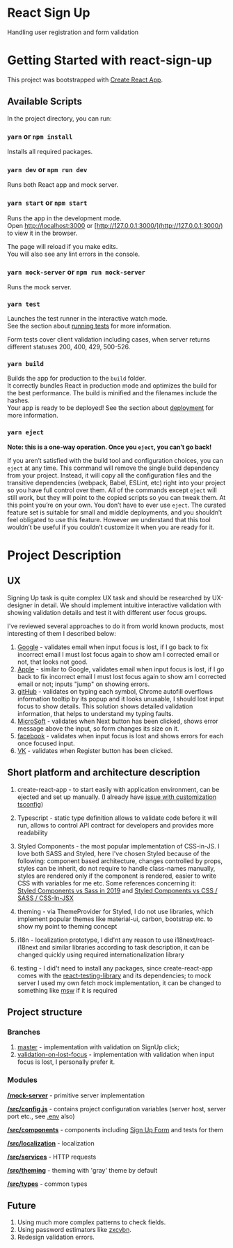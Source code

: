 # React Sign Up
Handling user registration and form validation

# Getting Started with react-sign-up

This project was bootstrapped with [Create React App](https://github.com/facebook/create-react-app).

## Available Scripts

In the project directory, you can run:

### `yarn` or `npm install`

Installs all required packages.

### `yarn dev` or `npm run dev`

Runs both React app and mock server.

### `yarn start` or `npm start`

Runs the app in the development mode.\
Open [http://localhost:3000](http://localhost:3000) or [http://127.0.0.1:3000/](http://127.0.0.1:3000/) to view it in the browser.

The page will reload if you make edits.\
You will also see any lint errors in the console.

### `yarn mock-server` or `npm run mock-server`

Runs the mock server.

### `yarn test`

Launches the test runner in the interactive watch mode.\
See the section about [running tests](https://facebook.github.io/create-react-app/docs/running-tests) for more information.

Form tests cover client validation including cases, when server returns different statuses 200, 400, 429, 500-526.

### `yarn build`

Builds the app for production to the `build` folder.\
It correctly bundles React in production mode and optimizes the build for the best performance.
The build is minified and the filenames include the hashes.\
Your app is ready to be deployed!
See the section about [deployment](https://facebook.github.io/create-react-app/docs/deployment) for more information.

### `yarn eject`

**Note: this is a one-way operation. Once you `eject`, you can’t go back!**

If you aren’t satisfied with the build tool and configuration choices, you can `eject` at any time. This command will remove the single build dependency from your project. Instead, it will copy all the configuration files and the transitive dependencies (webpack, Babel, ESLint, etc) right into your project so you have full control over them. All of the commands except `eject` will still work, but they will point to the copied scripts so you can tweak them. At this point you’re on your own. You don’t have to ever use `eject`. The curated feature set is suitable for small and middle deployments, and you shouldn’t feel obligated to use this feature. However we understand that this tool wouldn’t be useful if you couldn’t customize it when you are ready for it.


# Project Description

## UX

Signing Up task is quite complex UX task and should be researched by UX-designer in detail. We should implement intuitive interactive validation with showing validation details and test it with different user focus groups.

I've reviewed several approaches to do it from world known products, most interesting of them I described below:
1) [Google](https://accounts.google.com/signup/v2/webcreateaccount?continue=https%3A%2F%2Faccounts.google.com%2FManageAccount%3Fnc%3D1&gmb=exp&biz=false&flowName=GlifWebSignIn&flowEntry=SignUp) - validates email when input focus is lost, if I go back to fix incorrect email I must lost focus again to show am I corrected email or not, that looks not good.
2) [Apple](https://appleid.apple.com/account) - similar to Google, validates email when input focus is lost, if I go back to fix incorrect email I must lost focus again to show am I corrected email or not; inputs "jump" on showing errors.
3) [gitHub](https://github.com/join) - validates on typing each symbol, Chrome autofill overflows information tooltip by its popup and it looks unusable, I should lost input focus to show details. This solution shows detailed validation information, that helps to understand my typing faults.
4) [MicroSoft](https://signup.live.com/signup?wa=wsignin1.0&rpsnv=13&rver=7.3.6963.0&wp=MBI_SSL&wreply=https%3a%2f%2fwww.microsoft.com%2fru-ru%2f&id=74335&aadredir=1&contextid=BC78EB1BD6E62EA6&bk=1623145272&uiflavor=web&lic=1&mkt=RU-RU&lc=1049&uaid=0c37966ce84a420fa67cfebda55d0cbc) -  validates when Next button has been clicked, shows error message above the input, so form changes its size on it.
5) [facebook](https://www.facebook.com/) - validates when input focus is lost and shows errors for each once focused input.
6) [VK](https://vk.com/) - validates when Register button has been clicked.


## Short platform and architecture description

1) create-react-app - to start easily with application environment, can be ejected and set up manually.
(I already have [issue with customization tsconfig](https://github.com/facebook/create-react-app/issues/8909))

2) Typescript - static type definition allows to validate code before it will run, allows to control API contract for developers and provides more readability

3) Styled Components - the most popular implementation of CSS-in-JS. 
I love both SASS and Styled, here I've chosen Styled because of the following:
component based architecture, changes controlled by props, styles can be inherit, do not require to handle class-names manually, styles are rendered only if the component is rendered, easier to write CSS with variables for me etc.
Some references concerning it:\
[Styled Components vs Sass in 2019](https://itnext.io/css-in-js-vs-pre-post-processors-in-2019-8b1e20c066ed) and
[Styled Components vs CSS / SASS / CSS-In-JSX](https://binyamin.medium.com/styled-components-vs-css-sass-css-in-jsx-c3c9268e8945)

4) theming - via ThemeProvider for Styled, I do not use libraries, which implement popular themes like material-ui, carbon, bootstrap etc. to show my point to theming concept

5) i18n - localization prototype, I did'nt any reason to use i18next/react-i18next and similar libraries according to task description, it can be changed quickly using required internationalization library

6) testing - I did't need to install any packages, since create-react-app comes with the [react-testing-library](https://www.npmjs.com/package/@testing-library/react) and its dependencies; to mock server I used my own fetch mock implementation, it can be changed to something like [msw](https://www.npmjs.com/package/msw) if it is required


## Project structure

### Branches
1) [master](https://github.com/PoltP/react-sign-up/tree/master) - implementation with validation on SignUp click;
2) [validation-on-lost-focus](https://github.com/PoltP/react-sign-up/tree/validation-on-lost-focus) - implementation with validation when input focus is lost, I personally prefer it.

### Modules

**[/mock-server](https://github.com/PoltP/react-sign-up/tree/master/mock-server)** - primitive server implementation

**[/src/config.js](https://github.com/PoltP/react-sign-up/blob/master/src/config.js)** - contains project configuration variables (server host, server port etc., see [.env](https://github.com/PoltP/react-sign-up/blob/master/.env) also)

**[/src/components](https://github.com/PoltP/react-sign-up/tree/master/src/components)** - components including [Sign Up Form](https://github.com/PoltP/react-sign-up/tree/master/src/components/form) and tests for them

**[/src/localization](https://github.com/PoltP/react-sign-up/tree/master/src/localization)** - localization

**[/src/services](https://github.com/PoltP/react-sign-up/tree/master/src/services)** - HTTP requests

**[/src/theming](https://github.com/PoltP/react-sign-up/tree/master/src/theming)** - theming with 'gray' theme by default

**[/src/types](https://github.com/PoltP/react-sign-up/tree/master/src/types)** - common types


## Future

1) Using much more complex patterns to check fields.
2) Using password estimators like [zxcvbn](https://www.npmjs.com/package/zxcvbn).
3) Redesign validation errors.